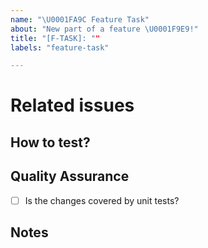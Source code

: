 ```yaml
---
name: "\U0001FA9C Feature Task"
about: "New part of a feature \U0001F9E9!"
title: "[F-TASK]: ""
labels: "feature-task"

---
```


# Related issues
<!-- Closes | Fixes #Issue -->

<!-- Brief changes description -->

## How to test?
<!-- Describe how your reviewer could test your solution -->

## Quality Assurance
- [ ] Is the changes covered by unit tests?

## Notes
<!-- Write here some comments you might want to share -->

